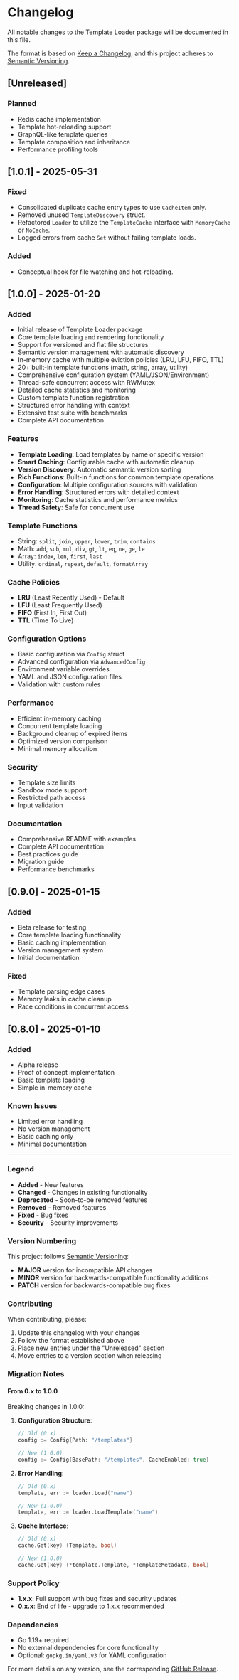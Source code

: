 # Changelog

All notable changes to the Template Loader package will be documented in this file.

The format is based on [Keep a Changelog](https://keepachangelog.com/en/1.0.0/),
and this project adheres to [Semantic Versioning](https://semver.org/spec/v2.0.0.html).

## [Unreleased]

### Planned
- Redis cache implementation
- Template hot-reloading support
- GraphQL-like template queries
- Template composition and inheritance
 - Performance profiling tools

## [1.0.1] - 2025-05-31

### Fixed
- Consolidated duplicate cache entry types to use `CacheItem` only.
- Removed unused `TemplateDiscovery` struct.
- Refactored `Loader` to utilize the `TemplateCache` interface with `MemoryCache` or `NoCache`.
- Logged errors from cache `Set` without failing template loads.

### Added
- Conceptual hook for file watching and hot-reloading.

## [1.0.0] - 2025-01-20

### Added
- Initial release of Template Loader package
- Core template loading and rendering functionality
- Support for versioned and flat file structures
- Semantic version management with automatic discovery
- In-memory cache with multiple eviction policies (LRU, LFU, FIFO, TTL)
- 20+ built-in template functions (math, string, array, utility)
- Comprehensive configuration system (YAML/JSON/Environment)
- Thread-safe concurrent access with RWMutex
- Detailed cache statistics and monitoring
- Custom template function registration
- Structured error handling with context
- Extensive test suite with benchmarks
- Complete API documentation

### Features
- **Template Loading**: Load templates by name or specific version
- **Smart Caching**: Configurable cache with automatic cleanup
- **Version Discovery**: Automatic semantic version sorting
- **Rich Functions**: Built-in functions for common template operations
- **Configuration**: Multiple configuration sources with validation
- **Error Handling**: Structured errors with detailed context
- **Monitoring**: Cache statistics and performance metrics
- **Thread Safety**: Safe for concurrent use

### Template Functions
- String: `split`, `join`, `upper`, `lower`, `trim`, `contains`
- Math: `add`, `sub`, `mul`, `div`, `gt`, `lt`, `eq`, `ne`, `ge`, `le`
- Array: `index`, `len`, `first`, `last`
- Utility: `ordinal`, `repeat`, `default`, `formatArray`

### Cache Policies
- **LRU** (Least Recently Used) - Default
- **LFU** (Least Frequently Used)
- **FIFO** (First In, First Out)
- **TTL** (Time To Live)

### Configuration Options
- Basic configuration via `Config` struct
- Advanced configuration via `AdvancedConfig`
- Environment variable overrides
- YAML and JSON configuration files
- Validation with custom rules

### Performance
- Efficient in-memory caching
- Concurrent template loading
- Background cleanup of expired items
- Optimized version comparison
- Minimal memory allocation

### Security
- Template size limits
- Sandbox mode support
- Restricted path access
- Input validation

### Documentation
- Comprehensive README with examples
- Complete API documentation
- Best practices guide
- Migration guide
- Performance benchmarks

## [0.9.0] - 2025-01-15

### Added
- Beta release for testing
- Core template loading functionality
- Basic caching implementation
- Version management system
- Initial documentation

### Fixed
- Template parsing edge cases
- Memory leaks in cache cleanup
- Race conditions in concurrent access

## [0.8.0] - 2025-01-10

### Added
- Alpha release
- Proof of concept implementation
- Basic template loading
- Simple in-memory cache

### Known Issues
- Limited error handling
- No version management
- Basic caching only
- Minimal documentation

---

### Legend

- **Added** - New features
- **Changed** - Changes in existing functionality
- **Deprecated** - Soon-to-be removed features
- **Removed** - Removed features
- **Fixed** - Bug fixes
- **Security** - Security improvements

### Version Numbering

This project follows [Semantic Versioning](https://semver.org/):

- **MAJOR** version for incompatible API changes
- **MINOR** version for backwards-compatible functionality additions
- **PATCH** version for backwards-compatible bug fixes

### Contributing

When contributing, please:

1. Update this changelog with your changes
2. Follow the format established above
3. Place new entries under the "Unreleased" section
4. Move entries to a version section when releasing

### Migration Notes

#### From 0.x to 1.0.0

Breaking changes in 1.0.0:

1. **Configuration Structure**: 
   ```go
   // Old (0.x)
   config := Config{Path: "/templates"}
   
   // New (1.0.0)
   config := Config{BasePath: "/templates", CacheEnabled: true}
   ```

2. **Error Handling**:
   ```go
   // Old (0.x)
   template, err := loader.Load("name")
   
   // New (1.0.0)
   template, err := loader.LoadTemplate("name")
   ```

3. **Cache Interface**:
   ```go
   // Old (0.x)
   cache.Get(key) (Template, bool)
   
   // New (1.0.0)
   cache.Get(key) (*template.Template, *TemplateMetadata, bool)
   ```

### Support Policy

- **1.x.x**: Full support with bug fixes and security updates
- **0.x.x**: End of life - upgrade to 1.x.x recommended

### Dependencies

- Go 1.19+ required
- No external dependencies for core functionality
- Optional: `gopkg.in/yaml.v3` for YAML configuration

For more details on any version, see the corresponding [GitHub Release](https://github.com/kootoro/template-loader/releases).